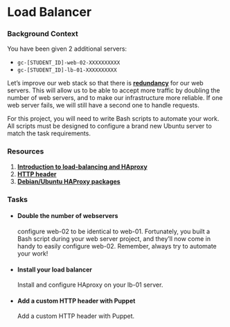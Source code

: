# Load Balancer

### Background Context
You have been given 2 additional servers:

* `gc-[STUDENT_ID]-web-02-XXXXXXXXXX`
* `gc-[STUDENT_ID]-lb-01-XXXXXXXXXX`

Let’s improve our web stack so that there is **[redundancy](https://intranet.alxswe.com/rltoken/xnAaJdhmAxx7PoH3l6EwDg)** for our web servers. This will allow us to be able to accept more traffic by doubling the number of web servers, and to make our infrastructure more reliable. If one web server fails, we will still have a second one to handle requests.

For this project, you will need to write Bash scripts to automate your work. All scripts must be designed to configure a brand new Ubuntu server to match the task requirements.

### Resources
1. **[Introduction to load-balancing and HAproxy](https://intranet.alxswe.com/rltoken/B7f3oz8i3Xvvom_YQZzLnQ)**
2. **[HTTP header](https://intranet.alxswe.com/rltoken/sZ9v3Vq2tgLwN_PWVQketw)**
3. **[Debian/Ubuntu HAProxy packages](https://intranet.alxswe.com/rltoken/2VRAgtKKR9g6Xfb0xzGiSg)**

### Tasks
* #### Double the number of webservers

  configure web-02 to be identical to web-01. Fortunately, you built a Bash script during your web server project, and they’ll now come in handy to easily configure web-02. Remember, always try to automate your work!

* #### Install your load balancer
  
  Install and configure HAproxy on your lb-01 server.
  
* #### Add a custom HTTP header with Puppet
  
  Add a custom HTTP header with Puppet. 
